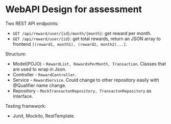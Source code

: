 # WebAPI Design for assessment

  Two REST API endpoints:
  - `GET /api/reward/user/{id}/month/{month}`: get reward per month.
  - `GET /api/reward/user/{id}`: get total rewards, return an JSON array to frontend `[(reward1, month1), (reward2, month2)...]`.
  
  Structure:
  - Model(POJO) - `RewardList, RewardsPerMonth, Transaction`. Classes that are used to wrap in Json.
  - Controller - `RewardController`.
  - Service - `RewardService`. Could change to other repository easily with @Qualifier name change.
  - Repository - `MockTransactonRepository, TransactonRepository` as interface. 

  Testing framework: 
  - Junit, Mockito, RestTemplate.
